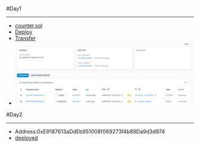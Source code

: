 #Day1
___

* [counter.sol](./Day1/Counter.sol)
* [Deploy](https://goerli.etherscan.io/tx/0x75f97ebc84f4c0867e25f0dcd2a160f6d8b205ee6c66ab111ddf1202e02bf34f)
* [Transfer](https://goerli.etherscan.io/tx/0x1a8671e4843ea7168b46288a8515ae8cfc03a10d107b48d1e439ec23fd6a1241)
* ![Picture](./Day1/img.png)

#Day2

---

* Address:0xE9187613aDdEb951008f069273f4b89Da9d3d974
* [deployed](https://goerli.etherscan.io/address/0xE9187613aDdEb951008f069273f4b89Da9d3d974)
